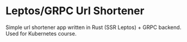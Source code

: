 # Leptos/GRPC Url Shortener

Simple url shortener app written in Rust (SSR Leptos) + GRPC backend.
Used for Kubernetes course.
